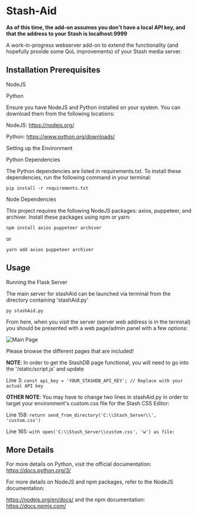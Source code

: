 # Stash-Aid 

**As of this time, the add-on assumes you don't have a local API key, and that the address to your Stash is localhost:9999**

A work-in-progress webserver add-on to extend the functionality (and hopefully provide some QoL improvements) of your Stash media server.

## Installation Prerequisites

NodeJS

Python

Ensure you have NodeJS and Python installed on your system. You can download them from the following locations:

NodeJS: https://nodejs.org/

Python: https://www.python.org/downloads/

Setting up the Environment

Python Dependencies

The Python dependencies are listed in requirements.txt. To install these dependencies, run the following command in your terminal:

```pip install -r requirements.txt```

Node Dependencies

This project requires the following NodeJS packages: axios, puppeteer, and archiver. Install these packages using npm or yarn:

```npm install axios puppeteer archiver```

or

```yarn add axios puppeteer archiver```

## Usage

Running the Flask Server

The main server for stashAid can be launched via terminal from the directory containing 'stashAid.py'

```py stashAid.py```

From here, when you visit the server (server web address is in the terminal) you should be presented with a web page/admin panel with a few options:

![Main Page](.github/images/stashAid.png)

Please browse the different pages that are included! 

**NOTE**: In order to get the StashDB page functional, you will need to go into the '/static/script.js' and update 

Line 3: ```const api_key = 'YOUR_STASHDB_API_KEY'; // Replace with your actual API key``` 

**OTHER NOTE**: You may have to change two lines in stashAid.py in order to target your environment's custom.css file for the Stash CSS Editor:

Line 158: ```return send_from_directory('C:\\Stash_Server\\', 'custom.css')```

Line 165: ```with open('C:\\Stash_Server\\custom.css', 'w') as file:```

## More Details

For more details on Python, visit the official documentation: https://docs.python.org/3/

For more details on NodeJS and npm packages, refer to the NodeJS documentation: 

https://nodejs.org/en/docs/ and the npm documentation: https://docs.npmjs.com/
